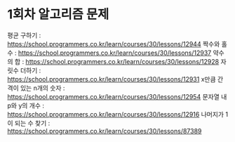 # 1회차 알고리즘 문제

  평균 구하기 : https://school.programmers.co.kr/learn/courses/30/lessons/12944
  짝수와 홀수 : https://school.programmers.co.kr/learn/courses/30/lessons/12937
  약수의 합 : https://school.programmers.co.kr/learn/courses/30/lessons/12928
  자릿수 더하기 : https://school.programmers.co.kr/learn/courses/30/lessons/12931
  x만큼 간격이 있는 n개의 숫자 : https://school.programmers.co.kr/learn/courses/30/lessons/12954
  문자열 내 p와 y의 개수 : https://school.programmers.co.kr/learn/courses/30/lessons/12916
  나머지가 1이 되는 수 찾기 : https://school.programmers.co.kr/learn/courses/30/lessons/87389
